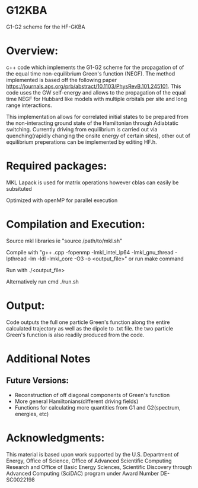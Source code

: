 # G12KBA
G1-G2 scheme for the HF-GKBA

# Overview:
c++ code which implements the G1-G2 scheme for the propagation of of the equal time non-equilibrium Green's function (NEGF).  The method implemented is based off the following paper https://journals.aps.org/prb/abstract/10.1103/PhysRevB.101.245101. This code uses the GW self-energy and allows to the propagation of the equal time NEGF for Hubbard like models with multiple orbitals per site and long range interactions.  

This implementation allows for correlated initial states to be prepared from the non-interacting ground state of the Hamiltonian through Adiabtatic switching. Currently driving from equilibrium is carried out via quenching(rapidly changing the onsite energy of certain sites), other out of equilibrium preperations can be implemented by editing HF.h. 


# Required packages:
MKL Lapack is used for matrix operations however cblas can easily be subsituted

Optimized with openMP for parallel execution
# Compilation and Execution:

Source mkl libraries ie "source /path/to/mkl.sh"

Compile with "g++ <filename>.cpp -fopenmp -lmkl_intel_lp64 -lmkl_gnu_thread -lpthread -lm -ldl -lmkl_core -O3 -o <output_file>"
or run make command
  
Run with ./<output_file>
 
Alternatively run cmd ./run.sh
 
# Output:
Code outputs the full one particle Green's function along the entire calculated trajectory as well as the dipole to .txt file.  the two particle Green's function is also readily produced from the code.

# Additional Notes
## Future Versions: 

- Reconstruction of off diagonal components of Green's function
- More general Hamiltonians(different driving fields)
- Functions for calculating more quantities from G1 and G2(spectrum, energies, etc)

 # Acknowledgments:
 
 This material is based upon work supported by the U.S. Department of Energy, Office of Science, Office of Advanced Scientific Computing Research and Office of Basic Energy Sciences, Scientific Discovery through Advanced Computing (SciDAC) program under Award Number DE-SC0022198
